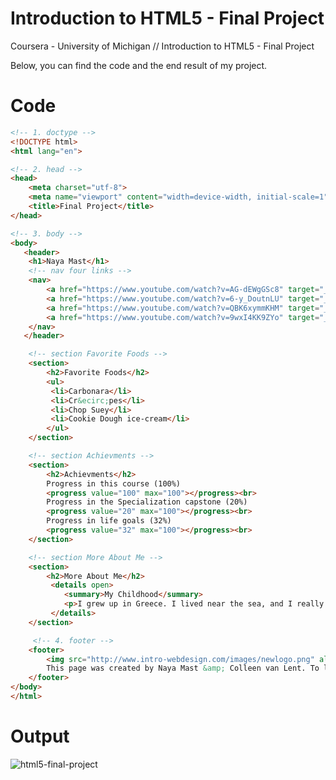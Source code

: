 # Introduction to HTML5 - Final Project
Coursera - University of Michigan // Introduction to HTML5 - Final Project

Below, you can find the code and the end result of my project.

# Code

```html
<!-- 1. doctype -->
<!DOCTYPE html>
<html lang="en">

<!-- 2. head -->
<head>
	<meta charset="utf-8">
	<meta name="viewport" content="width=device-width, initial-scale=1">
	<title>Final Project</title>
</head>

<!-- 3. body -->
<body>
   <header>
   	<h1>Naya Mast</h1>
   	<!-- nav four links -->
   	<nav>
   		<a href="https://www.youtube.com/watch?v=AG-dEWgGSc8" target="_blank">One</a>
   		<a href="https://www.youtube.com/watch?v=6-y_DoutnLU" target="_blank">Two</a> 
   		<a href="https://www.youtube.com/watch?v=QBK6xymmKHM" target="_blank">Three</a>
   		<a href="https://www.youtube.com/watch?v=9wxI4KK9ZYo" target="_blank">Perfect Day</a>
   	</nav>
   </header>

    <!-- section Favorite Foods -->
   	<section>
   		<h2>Favorite Foods</h2>
   		<ul>
   		 <li>Carbonara</li>
   		 <li>Cr&ecirc;pes</li>
   		 <li>Chop Suey</li>
   		 <li>Cookie Dough ice-cream</li>
   		</ul>
   	</section>

    <!-- section Achievments -->
   	<section>
   		<h2>Achievments</h2>
   		Progress in this course (100%)
   		<progress value="100" max="100"></progress><br>
   		Progress in the Specialization capstone (20%)
   		<progress value="20" max="100"></progress><br>
   		Progress in life goals (32%)
   		<progress value="32" max="100"></progress><br>
   	</section>

    <!-- section More About Me -->
   	<section>
   		<h2>More About Me</h2>
   		 <details open>
   		 	<summary>My Childhood</summary>
   		 	<p>I grew up in Greece. I lived near the sea, and I really miss walking on the beach at sunset.</p>
   		 </details>
   	</section>

     <!-- 4. footer -->
    <footer>
    	<img src="http://www.intro-webdesign.com/images/newlogo.png" alt="WD4E logo">
    	This page was created by Naya Mast &amp; Colleen van Lent. To learn more about web design, visit <a href="http://www.intro-webdesign.com">Intro to Web Design</a>
    </footer> 
</body>
</html>
```

# Output
![html5-final-project](https://github.com/nayamast/html5-final-project/assets/111646568/76d401e8-ddcc-4209-b46b-5d97233cc271)
